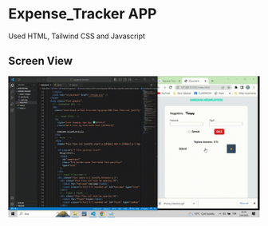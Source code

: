 # Expense_Tracker APP

<p>Used HTML, Tailwind CSS and Javascript</p>

<h2>Screen View</h2>

![](./Harcama.gif)
